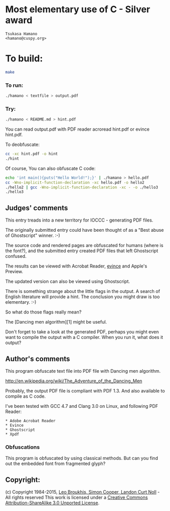 # Most elementary use of C - Silver award

    Tsukasa Hamano  
    <hamano@cuspy.org>  

# To build:

```sh
make
```

### To run:

```sh
./hamano < textfile > output.pdf
```

### Try:

```sh
./hamano < README.md > hint.pdf
```

You can read output.pdf with PDF reader acroread hint.pdf or evince hint.pdf.

To deobfuscate:

```sh
cc -xc hint.pdf -o hint
./hint
```

Of course, You can also obfuscate C code:

```sh
echo 'int main(){puts("Hello World!");}' | ./hamano > hello.pdf
cc -Wno-implicit-function-declaration -xc hello.pdf -o hello2
./hello2 | gcc -Wno-implicit-function-declaration -xc - -o ./hello3
./hello3
```

## Judges' comments

This entry treads into a new territory for IOCCC - generating PDF files.

The originally submitted entry could have been thought of as a "Best abuse of
Ghostscript" winner.  :-)

The source code and rendered pages are obfuscated for humans (where
is the font?), and the submitted entry created PDF files that left Ghostscript
confused.

The results can be viewed with Acrobat Reader,
[evince](http://en.wikipedia.org/wiki/Evince) and Apple's Preview.

The updated version can also be viewed using Ghostscript.

There is something strange about the little flags in the output.
A search of English literature will provide a hint.  The conclusion
you might draw is too elementary.  :-)

So what do those flags really mean?

The [Dancing men algorithm][1] might be useful.

Don't forget to take a look at the generated PDF, perhaps you might even want
to compile the output with a C compiler.  When you run it, what does it
output?

## Author's comments

This program obfuscate text file into PDF file with Dancing men
algorithm.

<http://en.wikipedia.org/wiki/The_Adventure_of_the_Dancing_Men>

Probably, the output PDF file is compliant with PDF 1.3. And also
available to compile as C code.

I've been tested with GCC 4.7 and Clang 3.0 on Linux, and following
PDF Reader:

    * Adobe Acrobat Reader
    * Evince
    * Ghostscript
    * Xpdf

### Obfuscations

This program is obfuscated by using classical methods.
But can you find out the embedded font from fragmented glyph?

## Copyright:

(c) Copyright 1984-2015, [Leo Broukhis, Simon Cooper, Landon Curt Noll][judges] - All rights reserved
This work is licensed under a [Creative Commons Attribution-ShareAlike 3.0 Unported License][cc].

[judges]: http://www.ioccc.org/judges.html
[cc]: http://creativecommons.org/licenses/by-sa/3.0/
